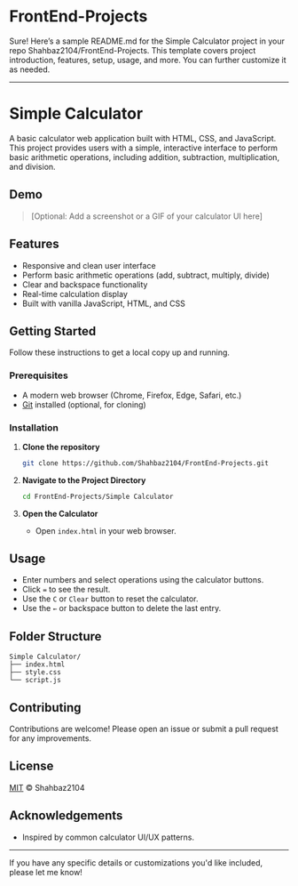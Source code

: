 # FrontEnd-Projects
Sure! Here’s a sample README.md for the Simple Calculator project in your repo Shahbaz2104/FrontEnd-Projects. This template covers project introduction, features, setup, usage, and more. You can further customize it as needed.

---

# Simple Calculator

A basic calculator web application built with HTML, CSS, and JavaScript. This project provides users with a simple, interactive interface to perform basic arithmetic operations, including addition, subtraction, multiplication, and division.

## Demo

> [Optional: Add a screenshot or a GIF of your calculator UI here]

## Features

- Responsive and clean user interface
- Perform basic arithmetic operations (add, subtract, multiply, divide)
- Clear and backspace functionality
- Real-time calculation display
- Built with vanilla JavaScript, HTML, and CSS

## Getting Started

Follow these instructions to get a local copy up and running.

### Prerequisites

- A modern web browser (Chrome, Firefox, Edge, Safari, etc.)
- [Git](https://git-scm.com/) installed (optional, for cloning)

### Installation

1. **Clone the repository**
   ```bash
   git clone https://github.com/Shahbaz2104/FrontEnd-Projects.git
   ```

2. **Navigate to the Project Directory**
   ```bash
   cd FrontEnd-Projects/Simple Calculator
   ```

3. **Open the Calculator**
   - Open `index.html` in your web browser.

## Usage

- Enter numbers and select operations using the calculator buttons.
- Click `=` to see the result.
- Use the `C` or `Clear` button to reset the calculator.
- Use the `←` or backspace button to delete the last entry.

## Folder Structure

```
Simple Calculator/
├── index.html
├── style.css
└── script.js
```

## Contributing

Contributions are welcome! Please open an issue or submit a pull request for any improvements.

## License

[MIT](../LICENSE) © Shahbaz2104

## Acknowledgements

- Inspired by common calculator UI/UX patterns.

---

If you have any specific details or customizations you'd like included, please let me know!
